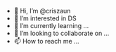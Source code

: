- 👋 Hi, I’m @criszaun
- 👀 I’m interested in DS
- 🌱 I’m currently learning ...
- 💞️ I’m looking to collaborate on ...
- 📫 How to reach me ...

<!---
criszaun/criszaun is a ✨ special ✨ repository because its `README.md` (this file) appears on your GitHub profile.
You can click the Preview link to take a look at your changes.
--->
